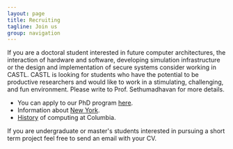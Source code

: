 ```yaml
---
layout: page
title: Recruiting
tagline: Join us
group: navigation
---
```

If you are a doctoral student interested in future computer architectures, the
interaction of hardware and software, developing simulation infrastructure or
the design and implementation of secure systems consider working in CASTL. CASTL
is looking for students who have the potential to be productive researchers and
would like to work in a stimulating, challenging, and fun environment. Please
write to Prof. Sethumadhavan for more details.

* You can apply to our PhD program [here](https://mice.cs.columbia.edu/recruit/index.php?program=GDCOMS).
* Information about [New York](http://en.wikipedia.org/wiki/New_York_City).
* [History](http://www.columbia.edu/acis/history/) of computing at Columbia.

If you are undergraduate or master's students interested in pursuing a short
term project feel free to send an email with your CV.


